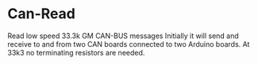 # Can-Read
Read low speed 33.3k GM CAN-BUS messages
Initially it will send and receive to and from two CAN boards
connected to two Arduino boards. At 33k3 no terminating resistors are needed.
